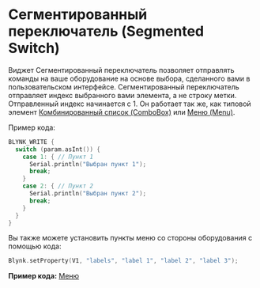 # Сегментированный переключатель \(Segmented Switch\)

Виджет Сегментированный переключатель позволяет отправлять команды на ваше оборудование на основе выбора, сделанного вами в пользовательском интерфейсе. Сегментированный переключатель отправляет индекс выбранного вами элемента, а не строку метки. Отправленный индекс начинается с 1. Он работает так же, как типовой элемент [Комбинированный список \(ComboBox\)](https://ru.wikipedia.org/wiki/%D0%9A%D0%BE%D0%BC%D0%B1%D0%B8%D0%BD%D0%B8%D1%80%D0%BE%D0%B2%D0%B0%D0%BD%D0%BD%D1%8B%D0%B9_%D1%81%D0%BF%D0%B8%D1%81%D0%BE%D0%BA) или [Меню \(Menu\)](https://github.com/blynkkk/blynkkk.github.io/blob/master/mobile/ru/menu.md).

Пример кода:

```cpp
BLYNK_WRITE {
  switch (param.asInt()) {
    case 1: { // Пункт 1
      Serial.println("Выбран пункт 1");
      break;
    }
    case 2: { // Пункт 2
      Serial.println("Выбран пункт 2");
      break;
    }    
  }
}
```

Вы также можете установить пункты меню со стороны оборудования с помощью кода:

```cpp
Blynk.setProperty(V1, "labels", "label 1", "label 2", "label 3");
```

**Пример кода:** [Меню](https://github.com/blynkkk/blynk-library/blob/master/examples/Widgets/Menu/Menu.ino)

